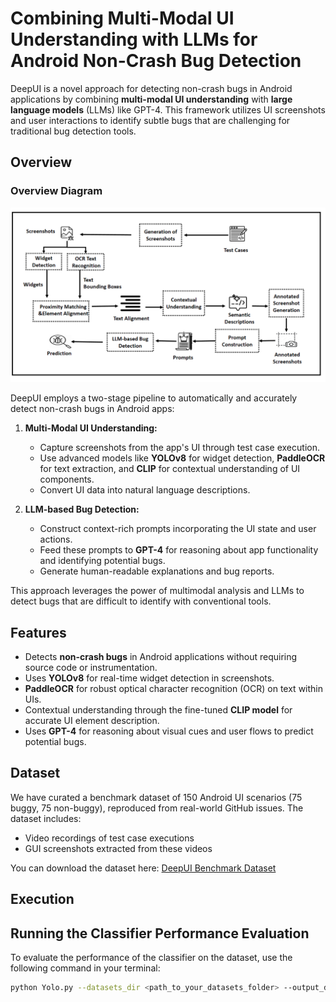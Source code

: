 # Combining Multi-Modal UI Understanding with LLMs for Android Non-Crash Bug Detection

DeepUI is a novel approach for detecting non-crash bugs in Android applications by combining **multi-modal UI understanding** with **large language models** (LLMs) like GPT-4. This framework utilizes UI screenshots and user interactions to identify subtle bugs that are challenging for traditional bug detection tools.

## Overview

### Overview Diagram
![DeepUI Overview](https://github.com/DeepUI-Android-Bug-Detection/Findings/blob/main/overview.png?raw=true)



DeepUI employs a two-stage pipeline to automatically and accurately detect non-crash bugs in Android apps:

1. **Multi-Modal UI Understanding:** 
   - Capture screenshots from the app's UI through test case execution.
   - Use advanced models like **YOLOv8** for widget detection, **PaddleOCR** for text extraction, and **CLIP** for contextual understanding of UI components.
   - Convert UI data into natural language descriptions.

2. **LLM-based Bug Detection:**
   - Construct context-rich prompts incorporating the UI state and user actions.
   - Feed these prompts to **GPT-4** for reasoning about app functionality and identifying potential bugs.
   - Generate human-readable explanations and bug reports.

This approach leverages the power of multimodal analysis and LLMs to detect bugs that are difficult to identify with conventional tools.

## Features

- Detects **non-crash bugs** in Android applications without requiring source code or instrumentation.
- Uses **YOLOv8** for real-time widget detection in screenshots.
- **PaddleOCR** for robust optical character recognition (OCR) on text within UIs.
- Contextual understanding through the fine-tuned **CLIP model** for accurate UI element description.
- Uses **GPT-4** for reasoning about visual cues and user flows to predict potential bugs.

## Dataset

We have curated a benchmark dataset of 150 Android UI scenarios (75 buggy, 75 non-buggy), reproduced from real-world GitHub issues. The dataset includes:

- Video recordings of test case executions
- GUI screenshots extracted from these videos


You can download the dataset here: [DeepUI Benchmark Dataset](https://drive.google.com/drive/folders/1247QANbLqh0VrlEofxTjlBrKeeAQEDXU?usp=drive_link)

## Execution

## Running the Classifier Performance Evaluation

To evaluate the performance of the classifier on the dataset, use the following command in your terminal:

```bash
python Yolo.py --datasets_dir <path_to_your_datasets_folder> --output_dir <path_to_output_directory>
